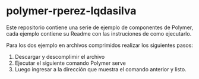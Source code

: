 # polymer-rperez-lqdasilva
Este repositorio contiene una serie de ejemplo de componentes de Polymer, cada ejemplo contiene su Readme con las instruciones de como ejecutarlo.

Para los dos ejemplo en archivos comprimidos realizar los siguientes pasos:

1. Descargar y descomplimir el archivo
2. Ejecutar el siguiente comando 
   Polymer serve
3. Luego ingresar a la dirección que muestra el comando anterior y listo.

